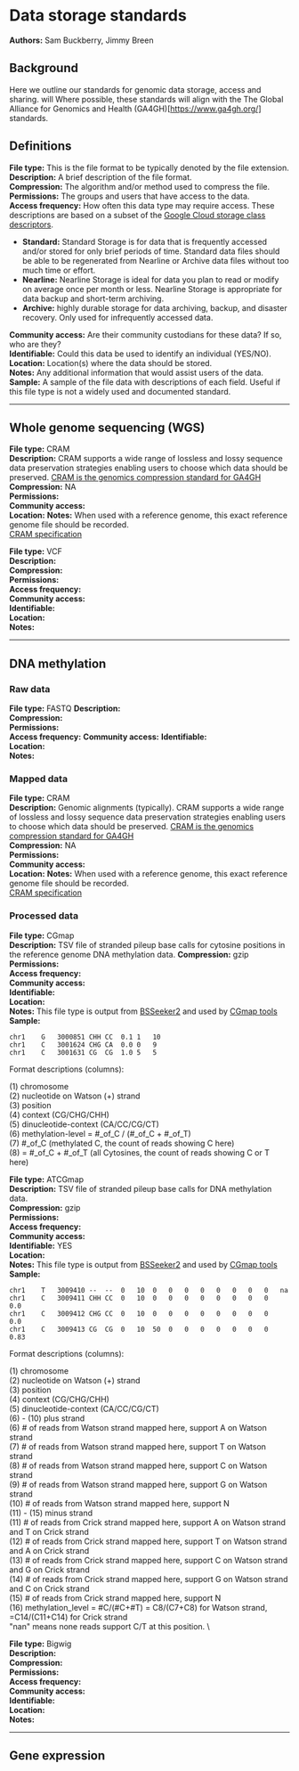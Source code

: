 Data storage standards
===

**Authors:** Sam Buckberry, Jimmy Breen

## Background
Here we outline our standards for genomic data storage, access and sharing. will Where possible, these standards will align with the The Global Alliance for Genomics and Health (GA4GH)[https://www.ga4gh.org/] standards.

## Definitions

**File type:** This is the file format to be typically denoted by the file extension. \
**Description:** A brief description of the file format. \
**Compression:** The algorithm and/or method used to compress the file. \
**Permissions:** The groups and users that have access to the data. \
**Access frequency:** How often this data type may require access. These descriptions are based on a subset of the [Google Cloud storage class descriptors](https://cloud.google.com/storage/docs/storage-classes#classes).

- **Standard:** Standard Storage is for data that is frequently accessed and/or stored for only brief periods of time. Standard data files should be able to be regenerated from Nearline or Archive data files without too much time or effort.
- **Nearline:** Nearline Storage is ideal for data you plan to read or modify on average once per month or less. Nearline Storage is appropriate for data backup and short-term archiving.
- **Archive:** highly durable storage for data archiving, backup, and disaster recovery. Only used for infrequently accessed data.

**Community access:** Are their community custodians for these data? If so, who are they? \
**Identifiable:** Could this data be used to identify an individual (YES/NO). \
**Location:** Location(s) where the data should be stored. \
**Notes:** Any additional information that would assist users of the data. \
**Sample:** A sample of the file data with descriptions of each field. Useful if this file type is not a widely used and documented standard.

---
## Whole genome sequencing (WGS)

**File type:** CRAM  
**Description:**  CRAM supports a wide
range of lossless and lossy sequence data preservation strategies enabling users to choose which data should be preserved. [CRAM is the genomics compression standard for GA4GH](https://www.ga4gh.org/cram/) \
**Compression:** NA   
**Permissions:**  
**Community access:**  
**Location:**
**Notes:** When used with a reference genome, this exact reference genome file should be recorded.   
[CRAM specification](https://samtools.github.io/hts-specs/CRAMv3.pdf)  

**File type:** VCF  
**Description:**  
**Compression:**  
**Permissions:**  
**Access frequency:**  
**Community access:**  
**Identifiable:**  
**Location:**  
**Notes:**  

---
## DNA methylation

### Raw data

**File type:** FASTQ
**Description:**  
**Compression:**  
**Permissions:**  
**Access frequency:**
**Community access:**
**Identifiable:**    
**Location:**  
**Notes:**  

### Mapped data

**File type:** CRAM  
**Description:** Genomic alignments (typically). CRAM supports a wide
range of lossless and lossy sequence data preservation strategies enabling users to choose which data should be preserved. [CRAM is the genomics compression standard for GA4GH](https://www.ga4gh.org/cram/)  
**Compression:** NA   
**Permissions:**  
**Community access:**  
**Location:**
**Notes:** When used with a reference genome, this exact reference genome file should be recorded.   
[CRAM specification](https://samtools.github.io/hts-specs/CRAMv3.pdf)  

### Processed data  

**File type:** CGmap  
**Description:**  TSV file of stranded pileup base calls for cytosine positions in the reference genome DNA methylation data.
**Compression:**  gzip
**Permissions:**  
**Access frequency:**  
**Community access:**  
**Identifiable:**  
**Location:**  
**Notes:** This file type is output from [BSSeeker2](https://github.com/BSSeeker/BSseeker2) and used by [CGmap tools](https://cgmaptools.github.io/)  
**Sample:**
```
chr1	G	3000851	CHH	CC	0.1	1	10
chr1	C	3001624	CHG	CA	0.0	0	9
chr1	C	3001631	CG	CG	1.0	5	5
```
Format descriptions (columns):

(1) chromosome \
(2) nucleotide on Watson (+) strand \
(3) position \
(4) context (CG/CHG/CHH) \
(5) dinucleotide-context (CA/CC/CG/CT) \
(6) methylation-level = #_of_C / (#_of_C + #_of_T) \
(7) #_of_C (methylated C, the count of reads showing C here) \
(8) = #_of_C + #_of_T (all Cytosines, the count of reads showing C or T here)

**File type:** ATCGmap \
**Description:**  TSV file of stranded pileup base calls for DNA methylation data.  
**Compression:**  gzip  
**Permissions:**  
**Access frequency:**  
**Community access:**  
**Identifiable:** YES  
**Location:**  
**Notes:** This file type is output from [BSSeeker2](https://github.com/BSSeeker/BSseeker2) and used by [CGmap tools](https://cgmaptools.github.io/)  
**Sample:**  

```
chr1	T	3009410	--	--	0	10	0	0	0	0	0	0	0	0	na
chr1	C	3009411	CHH	CC	0	10	0	0	0	0	0	0	0	0	0.0
chr1	C	3009412	CHG	CC	0	10	0	0	0	0	0	0	0	0	0.0
chr1	C	3009413	CG	CG	0	10	50	0	0	0	0	0	0	0	0.83
```

Format descriptions (columns):

(1) chromosome \
(2) nucleotide on Watson (+) strand \
(3) position \
(4) context (CG/CHG/CHH) \
(5) dinucleotide-context (CA/CC/CG/CT) \
(6) - (10) plus strand \
(6) # of reads from Watson strand mapped here, support A on Watson strand \
(7) # of reads from Watson strand mapped here, support T on Watson strand \
(8) # of reads from Watson strand mapped here, support C on Watson strand \
(9) # of reads from Watson strand mapped here, support G on Watson strand \
(10) # of reads from Watson strand mapped here, support N \
(11) - (15) minus strand \
(11) # of reads from Crick strand mapped here, support A on Watson strand and T on Crick strand \
(12) # of reads from Crick strand mapped here, support T on Watson strand and A on Crick strand \
(13) # of reads from Crick strand mapped here, support C on Watson strand and G on Crick strand \
(14) # of reads from Crick strand mapped here, support G on Watson strand and C on Crick strand \
(15) # of reads from Crick strand mapped here, support N \
(16) methylation_level = #C/(#C+#T) = C8/(C7+C8) for Watson strand, =C14/(C11+C14) for Crick strand \
"nan" means none reads support C/T at this position. \


**File type:** Bigwig  
**Description:**  
**Compression:**  
**Permissions:**  
**Access frequency:**  
**Community access:**  
**Identifiable:**  
**Location:**  
**Notes:**  

---
## Gene expression
